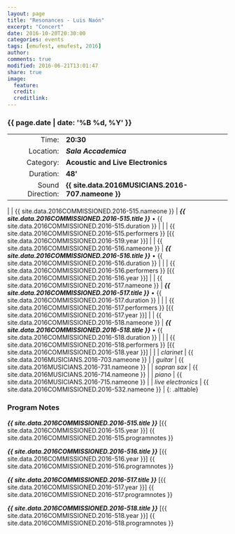 ```yaml
---
layout: page
title: "Resonances - Luis Naón"
excerpt: "Concert"
date: 2016-10-20T20:30:00
categories: events
tags: [emufest, emufest, 2016]
author:
comments: true
modified: 2016-06-21T13:01:47
share: true
image:
  feature:
  credit:
  creditlink:
---
```


### {{ page.date | date: '%B %d, %Y' }}

|  |  |
|------------:|:------------|
| Time: | **20:30** |
| Location: | ***Sala Accademica*** |
| Category: | **Acoustic and Live Electronics** |
| Duration: | **48'** |
| Sound Direction: | **{{ site.data.2016MUSICIANS.2016-707.nameone }}** |
|
| {{ site.data.2016COMMISSIONED.2016-515.nameone }} | ***{{ site.data.2016COMMISSIONED.2016-515.title }}*** • {{ site.data.2016COMMISSIONED.2016-515.duration }} |
|  | {{ site.data.2016COMMISSIONED.2016-515.performers }} [{{ site.data.2016COMMISSIONED.2016-519.year }}] |
| {{ site.data.2016COMMISSIONED.2016-516.nameone }} | ***{{ site.data.2016COMMISSIONED.2016-516.title }}*** • {{ site.data.2016COMMISSIONED.2016-516.duration }} |
|  | {{ site.data.2016COMMISSIONED.2016-516.performers }} [{{ site.data.2016COMMISSIONED.2016-516.year }}] |
| {{ site.data.2016COMMISSIONED.2016-517.nameone }} | ***{{ site.data.2016COMMISSIONED.2016-517.title }}*** • {{ site.data.2016COMMISSIONED.2016-517.duration }} |
|  | {{ site.data.2016COMMISSIONED.2016-517.performers }} [{{ site.data.2016COMMISSIONED.2016-517.year }}] |
| {{ site.data.2016COMMISSIONED.2016-518.nameone }} | ***{{ site.data.2016COMMISSIONED.2016-518.title }}*** • {{ site.data.2016COMMISSIONED.2016-518.duration }} |
|  | {{ site.data.2016COMMISSIONED.2016-518.performers }} [{{ site.data.2016COMMISSIONED.2016-518.year }}] |
|
|  *clarinet* | {{ site.data.2016MUSICIANS.2016-703.nameone }} |
|  *guitar* | {{ site.data.2016MUSICIANS.2016-731.nameone }} |
|  *sopran sax* | {{ site.data.2016MUSICIANS.2016-714.nameone }} |
|  *piano* | {{ site.data.2016MUSICIANS.2016-715.nameone }} |
|  *live electronics* | {{ site.data.2016COMMISSIONED.2016-532.nameone }} |
{: .alttable}

### Program Notes

***{{ site.data.2016COMMISSIONED.2016-515.title }}*** [{{ site.data.2016COMMISSIONED.2016-515.year }}] {{ site.data.2016COMMISSIONED.2016-515.programnotes }}

***{{ site.data.2016COMMISSIONED.2016-516.title }}*** [{{ site.data.2016COMMISSIONED.2016-516.year }}] {{ site.data.2016COMMISSIONED.2016-516.programnotes }}

***{{ site.data.2016COMMISSIONED.2016-517.title }}*** [{{ site.data.2016COMMISSIONED.2016-517.year }}] {{ site.data.2016COMMISSIONED.2016-517.programnotes }}

***{{ site.data.2016COMMISSIONED.2016-518.title }}*** [{{ site.data.2016COMMISSIONED.2016-518.year }}] {{ site.data.2016COMMISSIONED.2016-518.programnotes }}
